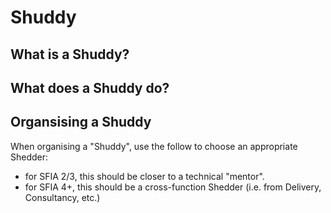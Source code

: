 # Shuddy

## What is a Shuddy?

## What does a Shuddy do?

## Organsising a Shuddy

When organising a "Shuddy", use the follow to choose an appropriate Shedder:

- for SFIA 2/3, this should be closer to a technical "mentor".
- for SFIA 4+, this should be a cross-function Shedder (i.e. from Delivery,
  Consultancy, etc.)
